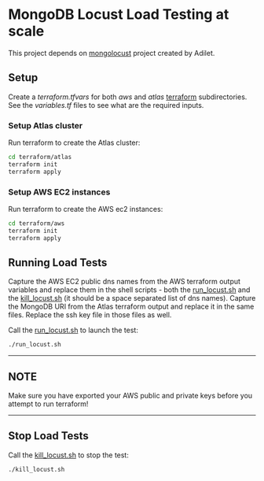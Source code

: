 # MongoDB Locust Load Testing at scale

This project depends on [mongolocust](https://github.com/sabyadi/mongolocust) project created by Adilet.

## Setup

Create a _terraform.tfvars_ for both _aws_ and _atlas_ [terraform](terraform) subdirectories.
See the _variables.tf_ files to see what are the required inputs.

### Setup Atlas cluster

Run terraform to create the Atlas cluster:

```bash
cd terraform/atlas
terraform init
terraform apply
```

### Setup AWS EC2 instances

Run terraform to create the AWS ec2 instances:

```bash
cd terraform/aws
terraform init
terraform apply
```

## Running Load Tests

Capture the AWS EC2 public dns names from the AWS terraform output variables and replace them in the shell scripts - both the [run_locust.sh](run_locust.sh) and the [kill_locust.sh](kill_locust.sh) (it should be a space separated list of dns names).
Capture the MongoDB URI from the Atlas terraform output and replace it in the same files.
Replace the ssh key file in those files as well.

Call the [run_locust.sh](run_locust.sh) to launch the test:

```bash
./run_locust.sh
```

---

## NOTE

Make sure you have exported your AWS public and private keys before you attempt to run terraform!

---

## Stop Load Tests

Call the [kill_locust.sh](kill_locust.sh) to stop the test:

```bash
./kill_locust.sh
```

